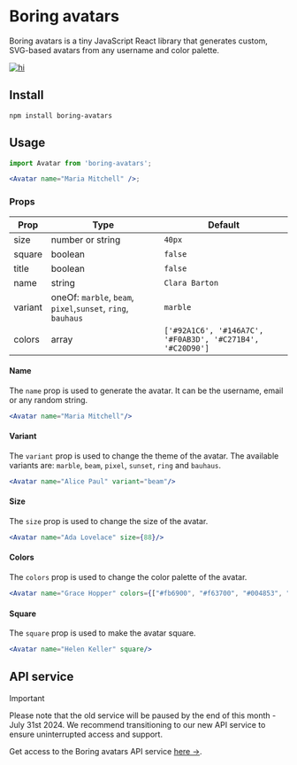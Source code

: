 # Boring avatars

Boring avatars is a tiny JavaScript React library that generates custom, SVG-based avatars from any username and color palette.
<a href="https://www.npmjs.com/package/boring-avatars">

![hi](https://badgen.net/npm/v/boring-avatars)

</a>

## Install

```
npm install boring-avatars
```

## Usage

```jsx
import Avatar from 'boring-avatars';

<Avatar name="Maria Mitchell" />;
```

### Props

| Prop    | Type                                                         | Default                                                   |
|---------|--------------------------------------------------------------|-----------------------------------------------------------|
| size    | number or string                                             | `40px`                                                    |
| square  | boolean                                                      | `false`                                                   |
| title   | boolean                                                      | `false`                                                   |
| name    | string                                                       | `Clara Barton`                                            |
| variant | oneOf: `marble`, `beam`, `pixel`,`sunset`, `ring`, `bauhaus` | `marble`                                                  |
| colors  | array                                                        | `['#92A1C6', '#146A7C', '#F0AB3D', '#C271B4', '#C20D90']` | 


#### Name
The `name` prop is used to generate the avatar. It can be the username, email or any random string.

```jsx
<Avatar name="Maria Mitchell"/>
```

#### Variant
The `variant` prop is used to change the theme of the avatar. The available variants are: `marble`, `beam`, `pixel`, `sunset`, `ring` and `bauhaus`.

```jsx
<Avatar name="Alice Paul" variant="beam"/>
```

#### Size
The `size` prop is used to change the size of the avatar.

```jsx
<Avatar name="Ada Lovelace" size={88}/>
```

#### Colors
The `colors` prop is used to change the color palette of the avatar.

```jsx
<Avatar name="Grace Hopper" colors={["#fb6900", "#f63700", "#004853", "#007e80", "#00b9bd"]}/>
```

#### Square
The `square` prop is used to make the avatar square.

```jsx
<Avatar name="Helen Keller" square/>
```

## API service

> [!IMPORTANT]  
> Please note that the old service will be paused by the end of this month - July 31st 2024. We recommend transitioning to our new API service to ensure uninterrupted access and support.

Get access to the Boring avatars API service [here →](https://boringdesigners.gumroad.com/l/boring-avatars-service).
